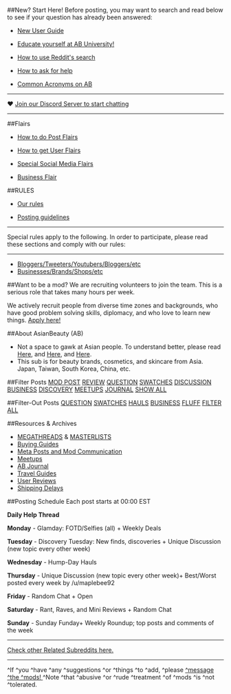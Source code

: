 ##New? Start Here!
Before posting, you may want to search and read below to see if your question has already been answered:

* [New User Guide](http://bit.ly/2p8S0Rf)

* [Educate yourself at AB University!](http://bit.ly/2pn1Qxa)

* [How to use Reddit's search](http://bit.ly/2pfeA8U)

* [How to ask for help](http://bit.ly/2pi54nx)

* [Common Acronyms on AB](http://bit.ly/2qhT86M)


***
♥ [Join our Discord Server to start chatting](https://discord.gg/ab)
***

##Flairs
* [How to do Post Flairs](http://bit.ly/2pnyRYD)

* [How to get User Flairs](http://bit.ly/2pYGaaS)

* [Special Social Media Flairs](http://bit.ly/1MK31gL)

* [Business Flair](http://bit.ly/25nRIGi)


##RULES
* [Our rules](http://bit.ly/2pcOBm1)

* [Posting guidelines](http://bit.ly/21NyEwZ)

***
Special rules apply to the following. In order to participate, please read these sections and comply with our rules:
***
* [Bloggers/Tweeters/Youtubers/Bloggers/etc](http://bit.ly/2oBA0Ak)
* [Businesses/Brands/Shops/etc](http://bit.ly/25nRIGi)

##Want to be a mod?
We are recruiting volunteers to join the team. This is a serious role that takes many hours per week.

We actively recruit people from diverse time zones and backgrounds, who have good problem solving skills, diplomacy, and who love to learn new things.
[Apply here!](http://goo.gl/forms/drnc2Av9fk)

##About AsianBeauty (AB)
* Not a space to gawk at Asian people. To understand better, please read [Here](http://bit.ly/1L1Tcq3), and [Here](http://bit.ly/1L1TWLM), and [Here](http://redd.it/3krpj1).
* This sub is for beauty brands, cosmetics, and skincare from Asia. Japan, Taiwan, South Korea, China, etc.



##Filter Posts
[MOD POST](https://www.reddit.com/r/AsianBeauty/search?q=+flair:mod-post&restrict_sr=on&sort=new&t=all&feature=legacy_search)
[REVIEW](https://www.reddit.com/r/AsianBeauty/search?q=+flair:review&restrict_sr=on&sort=new&t=all&feature=legacy_search)
[QUESTION](https://www.reddit.com/r/AsianBeauty/search?q=+flair:question&restrict_sr=on&sort=new&t=all&feature=legacy_search)
[SWATCHES](https://www.reddit.com/r/AsianBeauty/search?q=+flair:swatches&restrict_sr=on&sort=new&t=all&feature=legacy_search)
[DISCUSSION](https://www.reddit.com/r/AsianBeauty/search?q=+flair:discussion&restrict_sr=on&sort=new&t=all&feature=legacy_search)
[BUSINESS](https://www.reddit.com/r/AsianBeauty/search?q=+flair:business&restrict_sr=on&sort=new&t=all&feature=legacy_search)
[DISCOVERY](https://www.reddit.com/r/AsianBeauty/search?q=+flair:discovery&restrict_sr=on&sort=new&t=all&feature=legacy_search)
[MEETUPS](https://www.reddit.com/r/AsianBeauty/search?q=+meetups:meetups&restrict_sr=on&sort=new&t=all&feature=legacy_search)
[JOURNAL](https://www.reddit.com/r/AsianBeauty/search?q=+flair:journal&restrict_sr=on&sort=new&t=all&feature=legacy_search)
[SHOW ALL](http://goo.gl/9jxY49)

##Filter-Out Posts
[QUESTION](http://qu.reddit.com/r/AsianBeauty/#qu)
[SWATCHES](http://sw.reddit.com/r/AsianBeauty/#sw)
[HAULS](http://ha.reddit.com/r/AsianBeauty/#ha)
[BUSINESS](http://rq.reddit.com/r/AsianBeauty/#bs)
[FLUFF](http://fl.reddit.com/r/AsianBeauty/#fl)
[FILTER ALL](http://al.reddit.com/r/AsianBeauty/#al)


##Resources & Archives
* [MEGATHREADS](http://bit.ly/2qg8ODh) & [MASTERLISTS](http://bit.ly/2qcadeX)
* [Buying Guides](https://www.reddit.com/r/AsianBeauty/wiki/buyingguides)
* [Meta Posts and Mod Communication](http://bit.ly/2qtgKTg)
* [Meetups](http://bit.ly/2pZx6FT)
* [AB Journal](http://bit.ly/2qAcK30)
* [Travel Guides](http://bit.ly/2qQ6hjy)
* [User Reviews](http://bit.ly/2pIM9CH)
* [Shipping Delays](https://www.reddit.com/r/AsianBeauty/wiki/shippingdelays)


##Posting Schedule
Each post starts at 00:00 EST

**Daily Help Thread**

**Monday** - Glamday: FOTD/Selfies (all) + Weekly Deals

**Tuesday** - Discovery Tuesday: New finds, discoveries + Unique Discussion (new topic every other week)

**Wednesday** - Hump-Day Hauls

**Thursday** - Unique Discussion (new topic every other week)+ Best/Worst posted every week by /u/maplebee92

**Friday** - Random Chat + Open

**Saturday** - Rant, Raves, and Mini Reviews + Random Chat

**Sunday** - Sunday Funday+ Weekly Roundup; top posts and comments of the week

***

[Check other Related Subreddits here.](http://bit.ly/2pxG5fP)

***
^If ^you ^have ^any ^suggestions ^or ^things ^to ^add, ^please [^message ^the ^mods! ](http://bit.ly/1Ih1E67) ^Note ^that ^abusive ^or ^rude ^treatment ^of ^mods ^is ^not ^tolerated.
